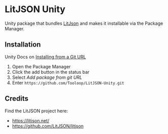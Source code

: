 # LitJSON Unity

Unity package that bundles [LitJson](https://litjson.net/) and makes it installable via the Package Manager.

## Installation

Unity Docs on [Installing from a Git URL](https://docs.unity3d.com/Manual/upm-ui-giturl.html)

1. Open the Package Manager
2. Click the add button in the status bar
3. Select *Add package from git URL*
4. Enter `https://github.com/Tooloop/LitJSON-Unity.git`



## Credits

Find the LitJSON project here:

- https://litjson.net/
- https://github.com/LitJSON/litjson